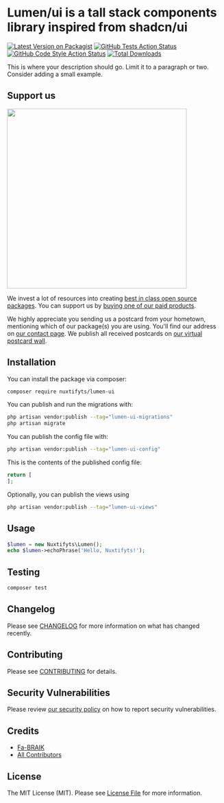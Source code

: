 # Lumen/ui is a tall stack components library inspired from shadcn/ui

[![Latest Version on Packagist](https://img.shields.io/packagist/v/nuxtifyts/lumen-ui.svg?style=flat-square)](https://packagist.org/packages/nuxtifyts/lumen-ui)
[![GitHub Tests Action Status](https://img.shields.io/github/actions/workflow/status/nuxtifyts/lumen-ui/run-tests.yml?branch=main&label=tests&style=flat-square)](https://github.com/nuxtifyts/lumen-ui/actions?query=workflow%3Arun-tests+branch%3Amain)
[![GitHub Code Style Action Status](https://img.shields.io/github/actions/workflow/status/nuxtifyts/lumen-ui/fix-php-code-style-issues.yml?branch=main&label=code%20style&style=flat-square)](https://github.com/nuxtifyts/lumen-ui/actions?query=workflow%3A"Fix+PHP+code+style+issues"+branch%3Amain)
[![Total Downloads](https://img.shields.io/packagist/dt/nuxtifyts/lumen-ui.svg?style=flat-square)](https://packagist.org/packages/nuxtifyts/lumen-ui)

This is where your description should go. Limit it to a paragraph or two. Consider adding a small example.

## Support us

[<img src="https://github-ads.s3.eu-central-1.amazonaws.com/lumen-ui.jpg?t=1" width="419px" />](https://spatie.be/github-ad-click/lumen-ui)

We invest a lot of resources into creating [best in class open source packages](https://spatie.be/open-source). You can support us by [buying one of our paid products](https://spatie.be/open-source/support-us).

We highly appreciate you sending us a postcard from your hometown, mentioning which of our package(s) you are using. You'll find our address on [our contact page](https://spatie.be/about-us). We publish all received postcards on [our virtual postcard wall](https://spatie.be/open-source/postcards).

## Installation

You can install the package via composer:

```bash
composer require nuxtifyts/lumen-ui
```

You can publish and run the migrations with:

```bash
php artisan vendor:publish --tag="lumen-ui-migrations"
php artisan migrate
```

You can publish the config file with:

```bash
php artisan vendor:publish --tag="lumen-ui-config"
```

This is the contents of the published config file:

```php
return [
];
```

Optionally, you can publish the views using

```bash
php artisan vendor:publish --tag="lumen-ui-views"
```

## Usage

```php
$lumen = new Nuxtifyts\Lumen();
echo $lumen->echoPhrase('Hello, Nuxtifyts!');
```

## Testing

```bash
composer test
```

## Changelog

Please see [CHANGELOG](CHANGELOG.md) for more information on what has changed recently.

## Contributing

Please see [CONTRIBUTING](CONTRIBUTING.md) for details.

## Security Vulnerabilities

Please review [our security policy](../../security/policy) on how to report security vulnerabilities.

## Credits

- [Fa-BRAIK](https://github.com/Fa-BRAIK)
- [All Contributors](../../contributors)

## License

The MIT License (MIT). Please see [License File](LICENSE.md) for more information.
